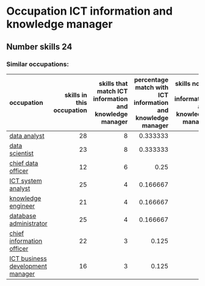 # Occupation ICT information and knowledge manager
## Number skills 24
### Similar occupations:
| occupation                                                              |   skills in this occupation |   skills that match ICT information and knowledge manager |   percentage match with ICT information and knowledge manager |   skills not in ICT information and knowledge manager |
|:------------------------------------------------------------------------|----------------------------:|----------------------------------------------------------:|--------------------------------------------------------------:|------------------------------------------------------:|
| [data analyst](data_analyst.md)                                         |                          28 |                                                         8 |                                                      0.333333 |                                                    20 |
| [data scientist](data_scientist.md)                                     |                          23 |                                                         8 |                                                      0.333333 |                                                    15 |
| [chief data officer](chief_data_officer.md)                             |                          12 |                                                         6 |                                                      0.25     |                                                     6 |
| [ICT system analyst](ICT_system_analyst.md)                             |                          25 |                                                         4 |                                                      0.166667 |                                                    21 |
| [knowledge engineer](knowledge_engineer.md)                             |                          21 |                                                         4 |                                                      0.166667 |                                                    17 |
| [database administrator](database_administrator.md)                     |                          25 |                                                         4 |                                                      0.166667 |                                                    21 |
| [chief information officer](chief_information_officer.md)               |                          22 |                                                         3 |                                                      0.125    |                                                    19 |
| [ICT business development manager](ICT_business_development_manager.md) |                          16 |                                                         3 |                                                      0.125    |                                                    13 |
